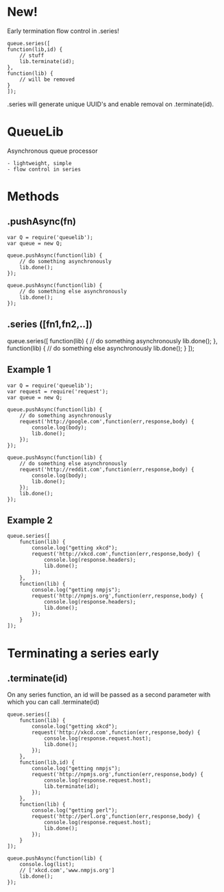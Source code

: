 New!
====
Early termination flow control in .series! 
        
    queue.series([
    function(lib,id) {
        // stuff
        lib.terminate(id);
    },
    function(lib) {
        // will be removed
    }
    ]);

.series will generate unique UUID's and enable removal on .terminate(id).



QueueLib
========

Asynchronous queue processor

    - lightweight, simple
    - flow control in series


Methods
=======

.pushAsync(fn)
--------------

    var Q = require('queuelib');
    var queue = new Q;
    
    queue.pushAsync(function(lib) {
        // do something asynchronously
        lib.done();
    });
    
    queue.pushAsync(function(lib) {
        // do something else asynchronously
        lib.done();
    });

.series ([fn1,fn2,..])
----------------------

queue.series([
    function(lib) {
        // do something asynchronously
        lib.done();
    },
    function(lib) {
        // do something else asynchronously
        lib.done();
    }
]);


Example 1
---------


    var Q = require('queuelib');
    var request = require('request');
    var queue = new Q;
    
    queue.pushAsync(function(lib) {
        // do something asynchronously
        request('http://google.com',function(err,response,body) {
            console.log(body);
            lib.done();
        });
    });
    
    queue.pushAsync(function(lib) {
        // do something else asynchronously
        request('http://reddit.com',function(err,response,body) {
            console.log(body);
            lib.done();
        });
        lib.done();
    });

Example 2
---------

    queue.series([
        function(lib) {
            console.log("getting xkcd");
            request('http://xkcd.com',function(err,response,body) {
                console.log(response.headers);
                lib.done();
            });
        },
        function(lib) {
            console.log("getting nmpjs");
            request('http://npmjs.org',function(err,response,body) {
                console.log(response.headers);
                lib.done();
            });
        }
    ]);

Terminating a series early
==========================


.terminate(id)
------------

On any series function, an id will be passed as a second parameter with which you can call .terminate(id)

    queue.series([
        function(lib) {
            console.log("getting xkcd");
            request('http://xkcd.com',function(err,response,body) {
                console.log(response.request.host);
                lib.done();
            });
        },
        function(lib,id) {
            console.log("getting nmpjs");
            request('http://npmjs.org',function(err,response,body) {
                console.log(response.request.host);
                lib.terminate(id);
            });
        },
        function(lib) {
            console.log("getting perl");
            request('http://perl.org',function(err,response,body) {
                console.log(response.request.host);
                lib.done();
            });
        }
    ]);

    queue.pushAsync(function(lib) {
        console.log(list);
        // ['xkcd.com','www.nmpjs.org']
        lib.done();
    });
